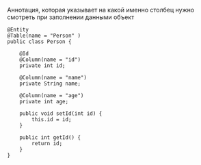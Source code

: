 Аннотация, которая указывает на какой именно столбец нужно смотреть при заполнении данными объект

	@Entity  
	@Table(name = "Person" )  
	public class Person {  
	      
	    @Id  
	    @Column(name = "id")  
	    private int id;  
	  
	    @Column(name = "name")  
	    private String name;  
	  
	    @Column(name = "age")  
	    private int age;  
	  
	    public void setId(int id) {  
	        this.id = id;  
	    }  
	  
	    public int getId() {  
	        return id;  
	    }  
	}